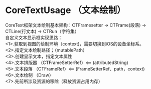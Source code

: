 # CoreTextUsage （文本绘制）

CoreText框架文本绘制基本架构：CTFramesetter -> CTFrame(段落) -> CTLine(行文本) -> CTRun（字符集）   
自定义文本显示框实现思路：   
<1>.获取到视图的绘制环境（context)，需要切换到iOS的设备坐标系。   
<2>.指定文本绘制路径；（mutablePath）    
<3>.创建显示文本，指定文本属性   
<4>.文本排版器 （CTFrameSetterRef）<== (attributedString)    
<5>.文本段落 （CTFrameRef）<== (FrameSetterRef、path，context)    
<6>.文本绘制 （Draw）   
<7>.先前所涉及资源的移除（释放资源占用内存）    










